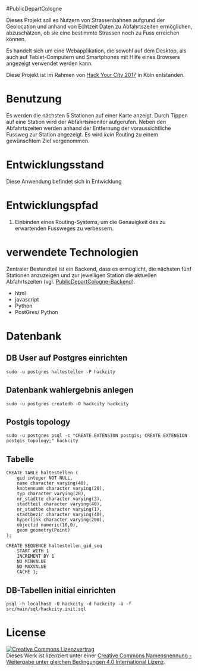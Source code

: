#PublicDepartCologne

Dieses Projekt soll es Nutzern von Strassenbahnen aufgrund der Geolocation und anhand von Echtzeit Daten zu Abfahrtszeiten ermöglichen, abzuschätzen, ob sie eine bestimmte Strassen noch zu Fuss erreichen können. 

Es handelt sich um eine Webapplikation, die sowohl auf dem Desktop, als auch auf Tablet-Computern und Smartphones mit Hilfe eines Browsers angezeigt verwendet werden kann.

Diese Projekt ist im Rahmen von [Hack Your City 2017](http://www.hackyourcity.de/koeln/) in Köln entstanden.

# Benutzung

Es werden die nächsten 5 Stationen auf einer Karte anzeigt. Durch Tippen auf eine Station wird der Abfahrtsmonitor aufgerufen. Neben den Abfahrtszeiten werden anhand der Entfernung der voraussichtliche Fussweg zur Station angezeigt. Es wird _kein_ Routing zu einem gewünschtem Ziel vorgenommen.

# Entwicklungsstand

Diese Anwendung befindet sich in Entwicklung

# Entwicklungspfad

1. Einbinden eines Routing-Systems, um die Genauigkeit des zu erwartenden Fussweges zu verbessern.

# verwendete Technologien

Zentraler Bestandteil ist ein Backend, dass es ermöglicht, die nächsten fünf Stationen anzuzeigen und zur jeweiligen Station die aktuellen Abfahrtszeiten (vgl. [PublicDepartCologne-Backend](https://github.com/codeforcologne/PublicDepartCologne-Backend)).

- html
- javascript
- Python
- PostGres/ Python

# Datenbank

## DB User auf Postgres einrichten

    sudo -u postgres haltestellen -P hackcity
    
## Datenbank wahlergebnis anlegen

    sudo -u postgres createdb -O hackcity hackcity

## Postgis topology

    sudo -u postgres psql -c "CREATE EXTENSION postgis; CREATE EXTENSION postgis_topology;" hackcity
    
## Tabelle

	CREATE TABLE haltestellen (
	    gid integer NOT NULL,
	    name character varying(40),
	    knotennumm character varying(20),
	    typ character varying(20),
	    nr_stadtte character varying(3),
	    stadtteil character varying(40),
	    nr_stadtbe character varying(1),
	    stadtbezir character varying(40),
	    hyperlink character varying(200),
	    objectid numeric(10,0),
	    geom geometry(Point)
	);
	
	CREATE SEQUENCE haltestellen_gid_seq
	    START WITH 1
	    INCREMENT BY 1
	    NO MINVALUE
	    NO MAXVALUE
	    CACHE 1;

## DB-Tabellen initial einrichten

    psql -h localhost -U hackcity -d hackcity -a -f src/main/sql/hackcity.init.sql

# License

<a rel="license" href="http://creativecommons.org/licenses/by-sa/4.0/"><img alt="Creative Commons Lizenzvertrag" style="border-width:0" src="https://i.creativecommons.org/l/by-sa/4.0/88x31.png" /></a><br />Dieses Werk ist lizenziert unter einer <a rel="license" href="http://creativecommons.org/licenses/by-sa/4.0/">Creative Commons Namensnennung - Weitergabe unter gleichen Bedingungen 4.0 International Lizenz</a>.